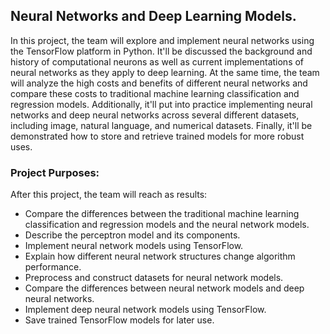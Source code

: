 ## Neural Networks and Deep Learning Models.

In this project, the team will explore and implement neural networks using the TensorFlow platform in Python. It'll be discussed the background and history of computational neurons as well as current implementations of neural networks as they apply to deep learning. 
At the same time, the team will analyze the high costs and benefits of different neural networks and compare these costs to traditional machine learning classification and regression models. Additionally, it'll put into practice implementing neural networks and deep neural networks across several different datasets, including image, natural language, and numerical datasets. 
Finally, it'll be demonstrated how to store and retrieve trained models for more robust uses.

### Project Purposes:
After this project, the team will reach as results:
- Compare the differences between the traditional machine learning classification and regression models and the neural network models.
- Describe the perceptron model and its components.
- Implement neural network models using TensorFlow.
- Explain how different neural network structures change algorithm performance.
- Preprocess and construct datasets for neural network models.
- Compare the differences between neural network models and deep neural networks.
- Implement deep neural network models using TensorFlow.
- Save trained TensorFlow models for later use.